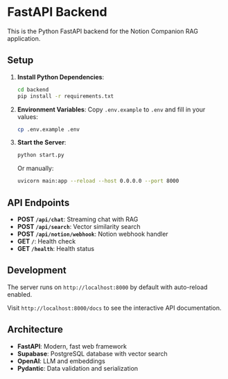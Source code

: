 # FastAPI Backend

This is the Python FastAPI backend for the Notion Companion RAG application.

## Setup

1. **Install Python Dependencies**:
   ```bash
   cd backend
   pip install -r requirements.txt
   ```

2. **Environment Variables**:
   Copy `.env.example` to `.env` and fill in your values:
   ```bash
   cp .env.example .env
   ```

3. **Start the Server**:
   ```bash
   python start.py
   ```
   
   Or manually:
   ```bash
   uvicorn main:app --reload --host 0.0.0.0 --port 8000
   ```

## API Endpoints

- **POST `/api/chat`**: Streaming chat with RAG
- **POST `/api/search`**: Vector similarity search
- **POST `/api/notion/webhook`**: Notion webhook handler
- **GET `/`**: Health check
- **GET `/health`**: Health status

## Development

The server runs on `http://localhost:8000` by default with auto-reload enabled.

Visit `http://localhost:8000/docs` to see the interactive API documentation.

## Architecture

- **FastAPI**: Modern, fast web framework
- **Supabase**: PostgreSQL database with vector search
- **OpenAI**: LLM and embeddings
- **Pydantic**: Data validation and serialization